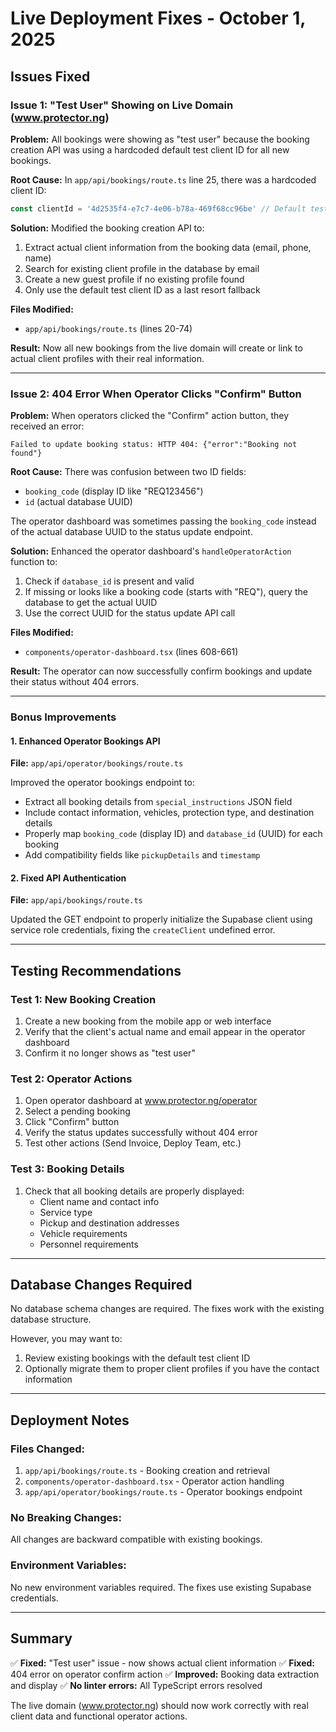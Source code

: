 # Live Deployment Fixes - October 1, 2025

## Issues Fixed

### Issue 1: "Test User" Showing on Live Domain (www.protector.ng)

**Problem:**
All bookings were showing as "test user" because the booking creation API was using a hardcoded default test client ID for all new bookings.

**Root Cause:**
In `app/api/bookings/route.ts` line 25, there was a hardcoded client ID:
```typescript
const clientId = '4d2535f4-e7c7-4e06-b78a-469f68cc96be' // Default test client
```

**Solution:**
Modified the booking creation API to:
1. Extract actual client information from the booking data (email, phone, name)
2. Search for existing client profile in the database by email
3. Create a new guest profile if no existing profile found
4. Only use the default test client ID as a last resort fallback

**Files Modified:**
- `app/api/bookings/route.ts` (lines 20-74)

**Result:**
Now all new bookings from the live domain will create or link to actual client profiles with their real information.

---

### Issue 2: 404 Error When Operator Clicks "Confirm" Button

**Problem:**
When operators clicked the "Confirm" action button, they received an error:
```
Failed to update booking status: HTTP 404: {"error":"Booking not found"}
```

**Root Cause:**
There was confusion between two ID fields:
- `booking_code` (display ID like "REQ123456")
- `id` (actual database UUID)

The operator dashboard was sometimes passing the `booking_code` instead of the actual database UUID to the status update endpoint.

**Solution:**
Enhanced the operator dashboard's `handleOperatorAction` function to:
1. Check if `database_id` is present and valid
2. If missing or looks like a booking code (starts with "REQ"), query the database to get the actual UUID
3. Use the correct UUID for the status update API call

**Files Modified:**
- `components/operator-dashboard.tsx` (lines 608-661)

**Result:**
The operator can now successfully confirm bookings and update their status without 404 errors.

---

### Bonus Improvements

#### 1. Enhanced Operator Bookings API
**File:** `app/api/operator/bookings/route.ts`

Improved the operator bookings endpoint to:
- Extract all booking details from `special_instructions` JSON field
- Include contact information, vehicles, protection type, and destination details
- Properly map `booking_code` (display ID) and `database_id` (UUID) for each booking
- Add compatibility fields like `pickupDetails` and `timestamp`

#### 2. Fixed API Authentication
**File:** `app/api/bookings/route.ts`

Updated the GET endpoint to properly initialize the Supabase client using service role credentials, fixing the `createClient` undefined error.

---

## Testing Recommendations

### Test 1: New Booking Creation
1. Create a new booking from the mobile app or web interface
2. Verify that the client's actual name and email appear in the operator dashboard
3. Confirm it no longer shows as "test user"

### Test 2: Operator Actions
1. Open operator dashboard at www.protector.ng/operator
2. Select a pending booking
3. Click "Confirm" button
4. Verify the status updates successfully without 404 error
5. Test other actions (Send Invoice, Deploy Team, etc.)

### Test 3: Booking Details
1. Check that all booking details are properly displayed:
   - Client name and contact info
   - Service type
   - Pickup and destination addresses
   - Vehicle requirements
   - Personnel requirements

---

## Database Changes Required

No database schema changes are required. The fixes work with the existing database structure.

However, you may want to:
1. Review existing bookings with the default test client ID
2. Optionally migrate them to proper client profiles if you have the contact information

---

## Deployment Notes

### Files Changed:
1. `app/api/bookings/route.ts` - Booking creation and retrieval
2. `components/operator-dashboard.tsx` - Operator action handling
3. `app/api/operator/bookings/route.ts` - Operator bookings endpoint

### No Breaking Changes:
All changes are backward compatible with existing bookings.

### Environment Variables:
No new environment variables required. The fixes use existing Supabase credentials.

---

## Summary

✅ **Fixed:** "Test user" issue - now shows actual client information
✅ **Fixed:** 404 error on operator confirm action
✅ **Improved:** Booking data extraction and display
✅ **No linter errors:** All TypeScript errors resolved

The live domain (www.protector.ng) should now work correctly with real client data and functional operator actions.

